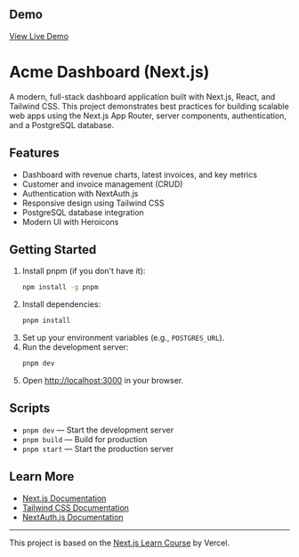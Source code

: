 ## Demo

[View Live Demo](https://nextjs-acme-202jkrgpm-ralucamavriches-projects.vercel.app/)

# Acme Dashboard (Next.js)

A modern, full-stack dashboard application built with Next.js, React, and Tailwind CSS. This project demonstrates best practices for building scalable web apps using the Next.js App Router, server components, authentication, and a PostgreSQL database.

## Features
- Dashboard with revenue charts, latest invoices, and key metrics
- Customer and invoice management (CRUD)
- Authentication with NextAuth.js
- Responsive design using Tailwind CSS
- PostgreSQL database integration
- Modern UI with Heroicons

## Getting Started

1. Install pnpm (if you don't have it):
	```sh
	npm install -g pnpm
	```
2. Install dependencies:
	```sh
	pnpm install
	```
3. Set up your environment variables (e.g., `POSTGRES_URL`).
4. Run the development server:
	```sh
	pnpm dev
	```
5. Open [http://localhost:3000](http://localhost:3000) in your browser.

## Scripts
- `pnpm dev` — Start the development server
- `pnpm build` — Build for production
- `pnpm start` — Start the production server

## Learn More
- [Next.js Documentation](https://nextjs.org/docs)
- [Tailwind CSS Documentation](https://tailwindcss.com/docs)
- [NextAuth.js Documentation](https://next-auth.js.org/)

---
This project is based on the [Next.js Learn Course](https://nextjs.org/learn/) by Vercel.
